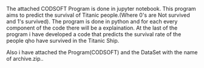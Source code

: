 The attached CODSOFT Program is done in jupyter notebook.
This program aims to predict the survival of Titanic people.(Where 0's are Not survived and 1's survived).
The program is done in python and for each every component of the code there will be a explaination.
At the last of the program i have developed a code that predicts the survival rate of the people qho have survived in the Titanic Ship. 

Also i have attached the Program(CODSOFT) and the DataSet with the name of archive.zip..
